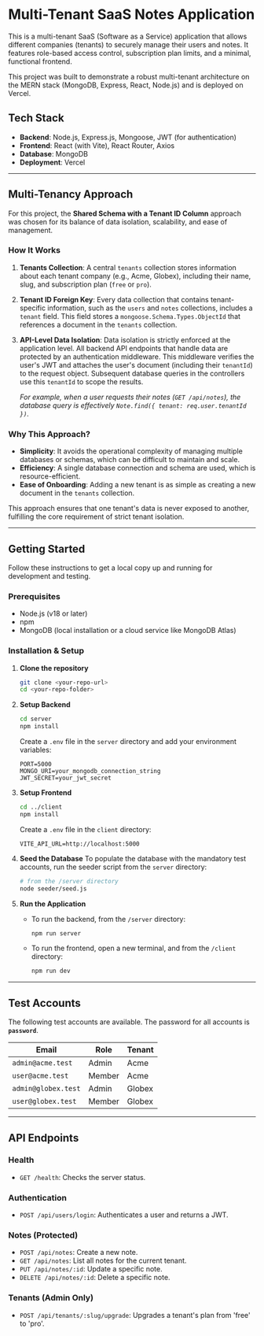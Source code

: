# Multi-Tenant SaaS Notes Application

This is a multi-tenant SaaS (Software as a Service) application that allows different companies (tenants) to securely manage their users and notes. It features role-based access control, subscription plan limits, and a minimal, functional frontend.

This project was built to demonstrate a robust multi-tenant architecture on the MERN stack (MongoDB, Express, React, Node.js) and is deployed on Vercel.

## Tech Stack

-   **Backend**: Node.js, Express.js, Mongoose, JWT (for authentication)
-   **Frontend**: React (with Vite), React Router, Axios
-   **Database**: MongoDB
-   **Deployment**: Vercel

---

## Multi-Tenancy Approach

For this project, the **Shared Schema with a Tenant ID Column** approach was chosen for its balance of data isolation, scalability, and ease of management.

### How It Works

1.  **Tenants Collection**: A central `tenants` collection stores information about each tenant company (e.g., Acme, Globex), including their name, slug, and subscription plan (`free` or `pro`).

2.  **Tenant ID Foreign Key**: Every data collection that contains tenant-specific information, such as the `users` and `notes` collections, includes a `tenant` field. This field stores a `mongoose.Schema.Types.ObjectId` that references a document in the `tenants` collection.

3.  **API-Level Data Isolation**: Data isolation is strictly enforced at the application level. All backend API endpoints that handle data are protected by an authentication middleware. This middleware verifies the user's JWT and attaches the user's document (including their `tenantId`) to the request object. Subsequent database queries in the controllers use this `tenantId` to scope the results.

    *For example, when a user requests their notes (`GET /api/notes`), the database query is effectively `Note.find({ tenant: req.user.tenantId })`.*

### Why This Approach?

-   **Simplicity**: It avoids the operational complexity of managing multiple databases or schemas, which can be difficult to maintain and scale.
-   **Efficiency**: A single database connection and schema are used, which is resource-efficient.
-   **Ease of Onboarding**: Adding a new tenant is as simple as creating a new document in the `tenants` collection.

This approach ensures that one tenant's data is never exposed to another, fulfilling the core requirement of strict tenant isolation.

---

## Getting Started

Follow these instructions to get a local copy up and running for development and testing.

### Prerequisites

-   Node.js (v18 or later)
-   npm
-   MongoDB (local installation or a cloud service like MongoDB Atlas)

### Installation & Setup

1.  **Clone the repository**
    ```sh
    git clone <your-repo-url>
    cd <your-repo-folder>
    ```

2.  **Setup Backend**
    ```sh
    cd server
    npm install
    ```
    Create a `.env` file in the `server` directory and add your environment variables:
    ```
    PORT=5000
    MONGO_URI=your_mongodb_connection_string
    JWT_SECRET=your_jwt_secret
    ```

3.  **Setup Frontend**
    ```sh
    cd ../client
    npm install
    ```
    Create a `.env` file in the `client` directory:
    ```
    VITE_API_URL=http://localhost:5000
    ```

4.  **Seed the Database**
    To populate the database with the mandatory test accounts, run the seeder script from the `server` directory:
    ```sh
    # from the /server directory
    node seeder/seed.js
    ```

5.  **Run the Application**
    * To run the backend, from the `/server` directory:
        ```sh
        npm run server
        ```
    * To run the frontend, open a new terminal, and from the `/client` directory:
        ```sh
        npm run dev
        ```

---

## Test Accounts

The following test accounts are available. The password for all accounts is **`password`**.

| Email               | Role   | Tenant |
| ------------------- | ------ | ------ |
| `admin@acme.test`   | Admin  | Acme   |
| `user@acme.test`    | Member | Acme   |
| `admin@globex.test` | Admin  | Globex |
| `user@globex.test`  | Member | Globex |

---

## API Endpoints

### Health

-   `GET /health`: Checks the server status.

### Authentication

-   `POST /api/users/login`: Authenticates a user and returns a JWT.

### Notes (Protected)

-   `POST /api/notes`: Create a new note.
-   `GET /api/notes`: List all notes for the current tenant.
-   `PUT /api/notes/:id`: Update a specific note.
-   `DELETE /api/notes/:id`: Delete a specific note.

### Tenants (Admin Only)

-   `POST /api/tenants/:slug/upgrade`: Upgrades a tenant's plan from 'free' to 'pro'.

